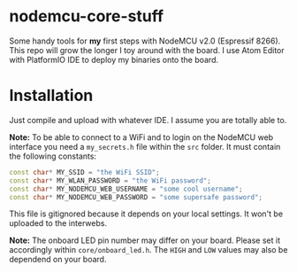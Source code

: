 # nodemcu-core-stuff
Some handy tools for **my** first steps with NodeMCU v2.0 (Espressif 8266). This repo will grow the longer I toy around with the board.
I use Atom Editor with PlatformIO IDE to deploy my binaries onto the board.

# Installation
Just compile and upload with whatever IDE. I assume you are totally able to.

**Note:** To be able to connect to a WiFi and to login on the NodeMCU web interface you need a `my_secrets.h` file within the `src` folder.
It must contain the following constants:
``` c++
const char* MY_SSID = "the WiFi SSID";
const char* MY_WLAN_PASSWORD = "the WiFi password";
const char* MY_NODEMCU_WEB_USERNAME = "some cool username";
const char* MY_NODEMCU_WEB_PASSWORD = "some supersafe password";
```
This file is gitignored because it depends on your local settings. It won't be uploaded to the interwebs.

**Note:** The onboard LED pin number may differ on your board. Please set it accordingly within `core/onboard_led.h`. The `HIGH` and `LOW` values may also be dependend on your board.


